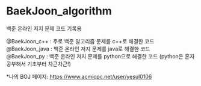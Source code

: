# BaekJoon_algorithm
백준 온라인 저지 문제 코드 기록용

@BaekJoon_c++ : 주로 백준 알고리즘 문제를 c++로 해결한 코드\
@BaekJoon_java : 백준 온라인 저지 문제를 java로 해결한 코드\
@BaekJoon_py : 백준 온라인 저지 문제를 python으로 해결한 코드
               (python은 혼자 공부해서 기초부터 차근차근!)

*나의 BOJ 페이지: https://www.acmicpc.net/user/yesul0106 
